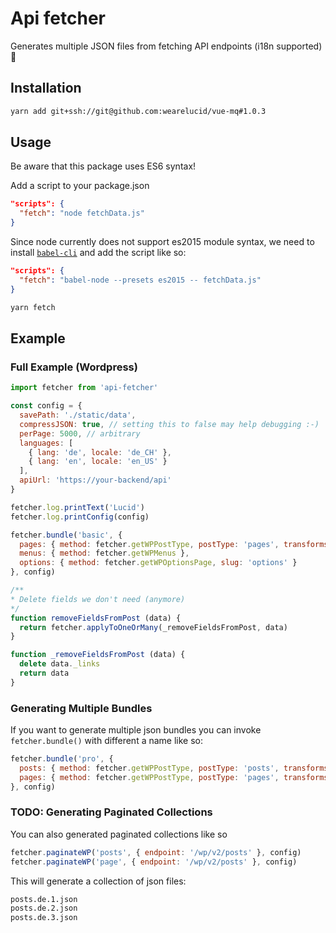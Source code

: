 # Api fetcher
Generates multiple JSON files from fetching API endpoints (i18n supported) 🚀

## Installation
```bash
yarn add git+ssh://git@github.com:wearelucid/vue-mq#1.0.3
```

## Usage
Be aware that this package uses ES6 syntax!

Add a script to your package.json
```JSON
"scripts": {
  "fetch": "node fetchData.js"
}
```
Since node currently does not support es2015 module syntax, we need to install [`babel-cli`](https://yarnpkg.com/en/package/babel-cli) and add the script like so:
```JSON
"scripts": {
  "fetch": "babel-node --presets es2015 -- fetchData.js"
}
```

```bash
yarn fetch
```

## Example

### Full Example (Wordpress)

```javascript
import fetcher from 'api-fetcher'

const config = {
  savePath: './static/data',
  compressJSON: true, // setting this to false may help debugging :-)
  perPage: 5000, // arbitrary
  languages: [
    { lang: 'de', locale: 'de_CH' },
    { lang: 'en', locale: 'en_US' }
  ],
  apiUrl: 'https://your-backend/api'
}

fetcher.log.printText('Lucid')
fetcher.log.printConfig(config)

fetcher.bundle('basic', {
  pages: { method: fetcher.getWPPostType, postType: 'pages', transforms: [removeFieldsFromPost] },
  menus: { method: fetcher.getWPMenus },
  options: { method: fetcher.getWPOptionsPage, slug: 'options' }
}, config)

/**
* Delete fields we don't need (anymore)
*/
function removeFieldsFromPost (data) {
  return fetcher.applyToOneOrMany(_removeFieldsFromPost, data)
}

function _removeFieldsFromPost (data) {
  delete data._links
  return data
}

```

### Generating Multiple Bundles
If you want to generate multiple json bundles you can invoke `fetcher.bundle()` with different a name like so:

```javascript
fetcher.bundle('pro', {
  posts: { method: fetcher.getWPPostType, postType: 'posts', transforms: [removeFieldsFromPost] },
  pages: { method: fetcher.getWPPostType, postType: 'pages', transforms: [removeFieldsFromPost] }
}, config)
```

### TODO: Generating Paginated Collections
You can also generated paginated collections like so
```javascript
fetcher.paginateWP('posts', { endpoint: '/wp/v2/posts' }, config)
fetcher.paginateWP('page', { endpoint: '/wp/v2/posts' }, config)
```
This will generate a collection of json files:
```bash
posts.de.1.json
posts.de.2.json
posts.de.3.json
```

